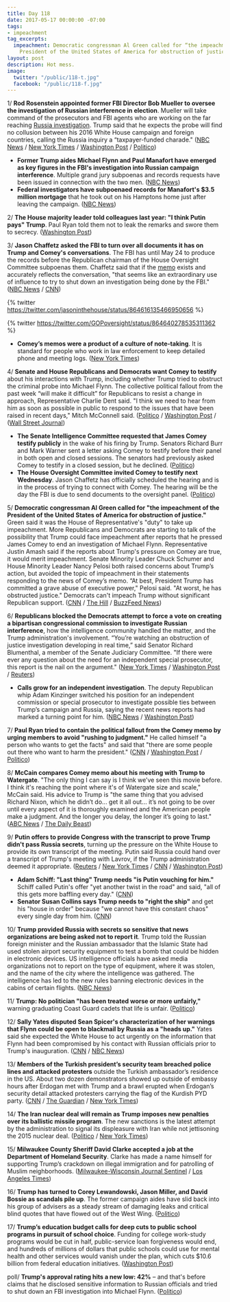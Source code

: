 ```yaml
---
title: Day 118
date: 2017-05-17 00:00:00 -07:00
tags:
- impeachment
tag_excerpts:
  impeachment: Democratic congressman Al Green called for “the impeachment of the
    President of the United States of America for obstruction of justice.”
layout: post
description: Hot mess.
image:
  twitter: "/public/118-t.jpg"
  facebook: "/public/118-f.jpg"
---
```


1/ **Rod Rosenstein appointed former FBI Director Bob Mueller to oversee the investigation of Russian interference in election**. Mueller will take command of the prosecutors and FBI agents who are working on the far reaching <a href="{{ site.baseurl }}/trump-russia-investigation/">Russia investigation</a>. Trump said that he expects the probe will find no collusion between his 2016 White House campaign and foreign countries, calling the Russia inquiry a “taxpayer-funded charade." ([NBC News](http://www.nbcnews.com/politics/politics-news/special-counsel-will-take-over-fbi-russia-campaign-interference-investigation-n761271) / [New York Times](https://www.nytimes.com/2017/05/17/us/politics/robert-mueller-special-counsel-russia-investigation.html) / [Washington Post](https://www.washingtonpost.com/world/national-security/deputy-attorney-general-appoints-special-counsel-to-oversee-probe-of-russian-interference-in-election/2017/05/17/302c1774-3b49-11e7-8854-21f359183e8c_story.html) / [Politico](http://www.politico.com/story/2017/05/17/justice-dept-to-appoint-special-prosecutor-for-russia-probe-238524))

* **Former Trump aides Michael Flynn and Paul Manafort have emerged as key figures in the FBI's investigation into Russian campaign interference**. Multiple grand jury subpoenas and records requests have been issued in connection with the two men. ([NBC News](http://www.nbcnews.com/news/us-news/flynn-manafort-are-key-figures-russia-probe-mueller-will-lead-n761256))
* **Federal investigators have subpoenaed records for Manafort's $3.5 million mortgage** that he took out on his Hamptons home just after leaving the campaign. ([NBC News](http://www.nbcnews.com/news/us-news/manafort-got-3-5m-mystery-mortgage-paid-no-tax-n759866))

2/ **The House majority leader told colleagues last year: "I think Putin pays" Trump**. Paul Ryan told them not to leak the remarks and swore them to secrecy. ([Washington Post](https://www.washingtonpost.com/world/national-security/house-majority-leader-to-colleagues-in-2016-i-think-putin-pays-trump/2017/05/17/515f6f8a-3aff-11e7-8854-21f359183e8c_story.html))

3/ **Jason Chaffetz asked the FBI to turn over all documents it has on Trump and Comey's conversations**. The FBI has until May 24 to produce the records before the Republican chairman of the House Oversight Committee subpoenas them. Chaffetz said that if the [memo](https://whatthefuckjusthappenedtoday.com/2017/05/16/Day-117/#1-trump-asked-james-comey-to-shut-do) exists and accurately reflects the conversation, "that seems like an extraordinary use of influence to try to shut down an investigation being done by the FBI." ([NBC News](http://www.nbcnews.com/news/us-news/oversight-chairman-jason-chaffetz-demands-all-fbi-documents-trump-comey-n760556) / [CNN](http://www.cnn.com/2017/05/16/politics/congress-reactions-trump-michael-flynn-memo/))

{% twitter https://twitter.com/jasoninthehouse/status/864616135466950656 %}

{% twitter https://twitter.com/GOPoversight/status/864640278535311362 %}

* **Comey’s memos were a product of a culture of note-taking**. It is standard for people who work in law enforcement to keep detailed phone and meeting logs. ([New York Times](https://www.nytimes.com/2017/05/17/us/politics/james-comey-memos-fbi-culture.html))

4/ **Senate and House Republicans and Democrats want Comey to testify** about his interactions with Trump, including whether Trump tried to obstruct the criminal probe into Michael Flynn. The collective political fallout from the past week “will make it difficult” for Republicans to resist a change in approach, Representative Charlie Dent said. "I think we need to hear from him as soon as possible in public to respond to the issues that have been raised in recent days," Mitch McConnell said. ([Politico](http://www.politico.com/story/2017/05/17/trump-comey-testify-congress-reaction-238496) / [Washington Post](https://www.washingtonpost.com/powerpost/hill-republicans-show-growing-concern-over-trump-controversies/2017/05/16/57dd4f14-3aad-11e7-9e48-c4f199710b69_story.html) / ([Wall Street Journal](https://www.wsj.com/articles/mcconnell-calls-for-james-comeys-testimony-1495043315))

* **The Senate Intelligence Committee requested that James Comey testify publicly** in the wake of his firing by Trump. Senators Richard Burr and Mark Warner sent a letter asking Comey to testify before their panel in both open and closed sessions. The senators had previously asked Comey to testify in a closed session, but he declined. ([Politico](http://www.politico.com/story/2017/05/17/senate-intelligence-committee-leaders-demand-comey-memos-238504))
* **The House Oversight Committee invited Comey to testify next Wednesday**. Jason Chaffetz has officially scheduled the hearing and is in the process of trying to connect with Comey. The hearing will be the day the FBI is due to send documents to the oversight panel. ([Politico](http://www.politico.com/story/2017/05/17/chaffetz-invites-comey-to-testify-next-wednesday-238512))

5/ **Democratic congressman Al Green called for "the impeachment of the President of the United States of America for obstruction of justice."** Green said it was the House of Representative's "duty" to take up impeachment. More Republicans and Democrats are starting to talk of the possibility that Trump could face impeachment after reports that he pressed James Comey to end an investigation of Michael Flynn. Representative Justin Amash said if the reports about Trump's pressure on Comey are true, it would merit impeachment. Senate Minority Leader Chuck Schumer and House Minority Leader Nancy Pelosi both raised concerns about Trump’s action, but avoided the topic of impeachment in their statements responding to the news of Comey’s memo. “At best, President Trump has committed a grave abuse of executive power," Pelosi said. "At worst, he has obstructed justice." Democrats can't impeach Trump without significant Republican support. ([CNN](http://www.cnn.com/2017/05/17/politics/al-green-impeachment-call/) / [The Hill](http://thehill.com/homenews/house/333803-first-republicans-talk-impeachment-for-trump) / [BuzzFeed News](https://www.buzzfeed.com/lissandravilla/washington-democrats-are-beginning-to-talk-about-impeaching))

6/ **Republicans blocked the Democrats attempt to force a vote on creating a bipartisan congressional commission to investigate Russian interference**, how the intelligence community handled the matter, and the Trump administration's involvement. “You’re watching an obstruction of justice investigation developing in real time,” said Senator Richard Blumenthal, a member of the Senate Judiciary Committee. "If there were ever any question about the need for an independent special prosecutor, this report is the nail on the argument." ([New York Times](https://www.nytimes.com/2017/05/16/us/politics/republican-senate-mcconnell-white-house.html) / [Washington Post](https://www.washingtonpost.com/powerpost/hill-republicans-show-growing-concern-over-trump-controversies/2017/05/16/57dd4f14-3aad-11e7-9e48-c4f199710b69_story.html) / [Reuters](http://www.reuters.com/article/us-usa-trump-idUSKCN18D1XT))

* **Calls grow for an independent investigation**. The deputy Republican whip Adam Kinzinger switched his position for an independent commission or special prosecutor to investigate possible ties between Trump’s campaign and Russia, saying the recent news reports had marked a turning point for him. ([NBC News](http://www.nbcnews.com/politics/politics-news/paul-ryan-we-need-facts-russia-investigation-n760756) / [Washington Post](https://www.washingtonpost.com/politics/2017/live-updates/trump-white-house/trump-comey-and-russia-how-key-washington-players-are-reacting/kinzinger-r-shifts-calls-for-independent-commission-to-get-answers/))

7/ **Paul Ryan tried to contain the political fallout from the Comey memo by urging members to avoid "rushing to judgment."** He called himself "a person who wants to get the facts" and said that "there are some people out there who want to harm the president." ([CNN](http://www.cnn.com/2017/05/17/politics/paul-ryan-news-conference/) / [Washington Post](https://www.washingtonpost.com/politics/2017/live-updates/trump-white-house/trump-comey-and-russia-how-key-washington-players-are-reacting/growing-chorus-of-republicans-want-comey-to-testify/) / [Politico](http://www.politico.com/story/2017/05/17/paul-ryan-donald-trump-investigation-238497))

8/ **McCain compares Comey memo about his meeting with Trump to Watergate**. "The only thing I can say is I think we’ve seen this movie before. I think it's reaching the point where it's of Watergate size and scale," McCain said. His advice to Trump is "the same thing that you advised Richard Nixon, which he didn’t do... get it all out... it’s not going to be over until every aspect of it is thoroughly examined and the American people make a judgment. And the longer you delay, the longer it’s going to last." ([ABC News](http://abcnews.go.com/Politics/top-republican-senator-invokes-watergate-scandal-comey-memo/story?id=47459550) / [The Daily Beast](http://www.thedailybeast.com/cheats/2017/05/16/mccain-trump-scandal-has-hit-watergate-size))

9/ **Putin offers to provide Congress with the transcript to prove Trump didn't pass Russia secrets**, turning up the pressure on the White House to provide its own transcript of the meeting. Putin said Russia could hand over a transcript of Trump's meeting with Lavrov, if the Trump administration deemed it appropriate. ([Reuters](http://www.reuters.com/article/us-usa-trump-putin-idUSKCN18D1EA) / [New York Times](https://www.nytimes.com/2017/05/17/world/europe/trump-putin-russia.html) / [CNN](http://www.cnn.com/2017/05/17/politics/russia-us-trump-lavrov-intel/index.html) / [Washington Post](https://www.washingtonpost.com/world/putin-offers-to-provide-congress-with-details-of-trump-disclosures-to-russian-envoys/2017/05/17/80485ffe-3af6-11e7-a058-ddbb23c75d82_story.html))

* **Adam Schiff: "Last thing" Trump needs "is Putin vouching for him."** Schiff called Putin's offer "yet another twist in the road" and said, "all of this gets more baffling every day." ([CNN](http://www.cnn.com/2017/05/17/politics/adam-schiff-donald-trump-vladimir-putin-cnntv/index.html))
* **Senator Susan Collins says Trump needs to "right the ship"** and get his "house in order" because "we cannot have this constant chaos" every single day from him. ([CNN](http://www.cnn.com/2017/05/17/politics/kfile-susan-collins-constant-chaos/index.html))

10/ **Trump provided Russia with secrets so sensitive that news organizations are being asked not to report it**. Trump told the Russian foreign minister and the Russian ambassador that the Islamic State had used stolen airport security equipment to test a bomb that could be hidden in electronic devices. US intelligence officials have asked media organizations not to report on the type of equipment, where it was stolen, and the name of the city where the intelligence was gathered. The intelligence has led to the new rules banning electronic devices in the cabins of certain flights. ([NBC News](http://www.nbcnews.com/storyline/isis-uncovered/trump-gave-russians-secrets-news-orgs-are-being-asked-withhold-n760811))

11/ **Trump: No politician "has been treated worse or more unfairly,"** warning graduating Coast Guard cadets that life is unfair. ([Politico](http://www.politico.com/story/2017/05/17/donald-trump-coast-guard-gradution-unfairly-treated-president-238505))

12/ **Sally Yates disputed Sean Spicer's characterization of her warnings that Flynn could be open to blackmail by Russia as a "heads up."** Yates said she expected the White House to act urgently on the information that Flynn had been compromised by his contact with Russian officials prior to Trump's inauguration. ([CNN](http://www.cnn.com/2017/05/16/politics/sally-yates-anderson-cooper-cnntv/index.html) / [NBC News](http://www.nbcnews.com/politics/politics-news/sally-yates-there-was-nothing-casual-about-mike-flynn-warning-n760596))

13/ **Members of the Turkish president’s security team breached police lines and attacked protesters** outside the Turkish ambassador’s residence in the US. About two dozen demonstrators showed up outside of embassy hours after Erdogan met with Trump and a brawl erupted when Erdogan’s security detail attacked protesters carrying the flag of the Kurdish PYD party. ([CNN](http://www.cnn.com/2017/05/16/politics/anti-erdogan-protest-washington-turkish-embassy/) / [The Guardian](https://www.theguardian.com/world/2017/may/17/erdogans-bodyguards-in-violent-clash-with-protesters-in-washington-dc) / [New York Times](https://www.nytimes.com/2017/05/17/us/turkish-embassy-protest-dc.html))

14/ **The Iran nuclear deal will remain as Trump imposes new penalties over its ballistic missile program**. The new sanctions is the latest attempt by the administration to signal its displeasure with Iran while not jettisoning the 2015 nuclear deal. ([Politico](http://www.politico.com/story/2017/05/17/iran-sanctions-trump-status-238507) / [New York Times](https://www.nytimes.com/2017/05/17/us/politics/trump-iran-nuclear-deal.html))

15/ **Milwaukee County Sheriff David Clarke accepted a job at the Department of Homeland Security**. Clarke has made a name himself for supporting Trump’s crackdown on illegal immigration and for patrolling of Muslim neighborhoods. ([Milwaukee-Wisconsin Journal Sentinel](http://www.jsonline.com/story/news/local/milwaukee/2017/05/17/sheriff-david-clarke-accepts-job-department-homeland-security/328342001/) / [Los Angeles Times](http://www.latimes.com/nation/nationnow/la-na-clarke-homeland-security-20170517-story.html))

16/ **Trump has turned to Corey Lewandowski, Jason Miller, and David Bossie as scandals pile up**. The former campaign aides have slid back into his group of advisers as a steady stream of damaging leaks and critical blind quotes that have flowed out of the West Wing. ([Politico](http://www.politico.com/story/2017/05/17/trump-scandals-miller-bossie-lewandowski-238520))

17/ **Trump’s education budget calls for deep cuts to public school programs in pursuit of school choice**. Funding for college work-study programs would be cut in half, public-service loan forgiveness would end, and hundreds of millions of dollars that public schools could use for mental health and other services would vanish under the plan, which cuts $10.6 billion from federal education initiatives. ([Washington Post](https://www.washingtonpost.com/local/education/trumps-first-full-education-budget-deep-cuts-to-public-school-programs-in-pursuit-of-school-choice/2017/05/17/2a25a2cc-3a41-11e7-8854-21f359183e8c_story.html))

poll/ **Trump's approval rating hits a new low: 42%** – and that's before claims that he disclosed sensitive information to Russian officials and tried to shut down an FBI investigation into Michael Flynn. ([Politico](http://www.politico.com/story/2017/05/17/trump-approval-rating-238457))